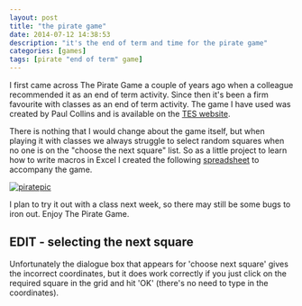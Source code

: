 ```yaml
---
layout: post
title: "the pirate game"
date: 2014-07-12 14:38:53
description: "it's the end of term and time for the pirate game"
categories: [games]
tags: [pirate "end of term" game]
---
```


I first came across The Pirate Game a couple of years ago when a colleague recommended it as an end of term activity. Since then it's been a firm favourite with classes as an end of term activity. The game I have used was created by Paul Collins and is available on the [TES website][resource].

There is nothing that I would change about the game itself, but when playing it with classes we always struggle to select random squares when no one is on the "choose the next square" list. So as a little project to learn how to write macros in Excel I created the following [spreadsheet][pirate] to accompany the game. 

[![piratepic][piratepic]][pirate]

I plan to try it out with a class next week, so there may still be some bugs to iron out. Enjoy The Pirate Game.

## EDIT - selecting the next square
Unfortunately the dialogue box that appears for 'choose next square' gives the incorrect coordinates, but it does work correctly if you just click on the required square in the grid and hit 'OK' (there's no need to type in the coordinates).


[resource]: http://www.tes.co.uk/teaching-resource/The-Pirate-Game-End-of-Term-Activity-6258063/
[piratepic]: {{site.postAssets}}/2014/0712-pirates.png
[pirate]: {{site.postAssets}}/2014/0712-pirates.xlsm